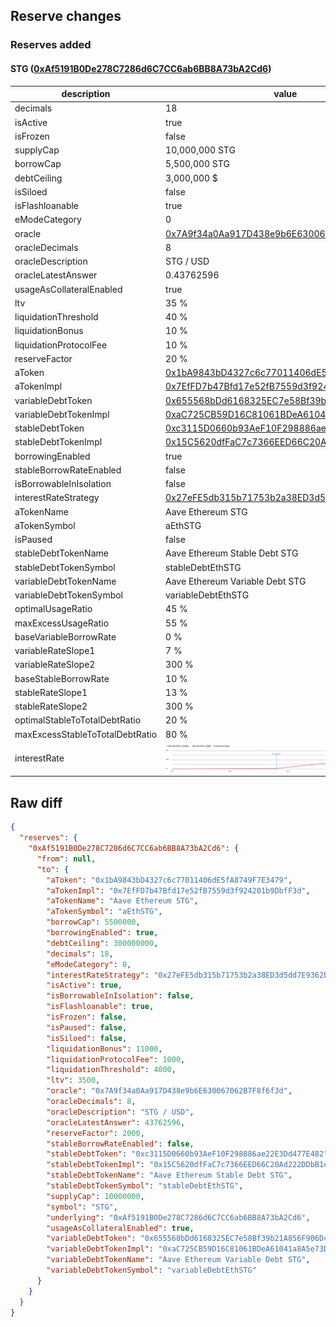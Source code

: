 ## Reserve changes

### Reserves added

#### STG ([0xAf5191B0De278C7286d6C7CC6ab6BB8A73bA2Cd6](https://etherscan.io/address/0xAf5191B0De278C7286d6C7CC6ab6BB8A73bA2Cd6))

| description | value |
| --- | --- |
| decimals | 18 |
| isActive | true |
| isFrozen | false |
| supplyCap | 10,000,000 STG |
| borrowCap | 5,500,000 STG |
| debtCeiling | 3,000,000 $ |
| isSiloed | false |
| isFlashloanable | true |
| eModeCategory | 0 |
| oracle | [0x7A9f34a0Aa917D438e9b6E630067062B7F8f6f3d](https://etherscan.io/address/0x7A9f34a0Aa917D438e9b6E630067062B7F8f6f3d) |
| oracleDecimals | 8 |
| oracleDescription | STG / USD |
| oracleLatestAnswer | 0.43762596 |
| usageAsCollateralEnabled | true |
| ltv | 35 % |
| liquidationThreshold | 40 % |
| liquidationBonus | 10 % |
| liquidationProtocolFee | 10 % |
| reserveFactor | 20 % |
| aToken | [0x1bA9843bD4327c6c77011406dE5fA8749F7E3479](https://etherscan.io/address/0x1bA9843bD4327c6c77011406dE5fA8749F7E3479) |
| aTokenImpl | [0x7EfFD7b47Bfd17e52fB7559d3f924201b9DbfF3d](https://etherscan.io/address/0x7EfFD7b47Bfd17e52fB7559d3f924201b9DbfF3d) |
| variableDebtToken | [0x655568bDd6168325EC7e58Bf39b21A856F906Dc2](https://etherscan.io/address/0x655568bDd6168325EC7e58Bf39b21A856F906Dc2) |
| variableDebtTokenImpl | [0xaC725CB59D16C81061BDeA61041a8A5e73DA9EC6](https://etherscan.io/address/0xaC725CB59D16C81061BDeA61041a8A5e73DA9EC6) |
| stableDebtToken | [0xc3115D0660b93AeF10F298886ae22E3Dd477E482](https://etherscan.io/address/0xc3115D0660b93AeF10F298886ae22E3Dd477E482) |
| stableDebtTokenImpl | [0x15C5620dfFaC7c7366EED66C20Ad222DDbB1eD57](https://etherscan.io/address/0x15C5620dfFaC7c7366EED66C20Ad222DDbB1eD57) |
| borrowingEnabled | true |
| stableBorrowRateEnabled | false |
| isBorrowableInIsolation | false |
| interestRateStrategy | [0x27eFE5db315b71753b2a38ED3d5dd7E9362ba93F](https://etherscan.io/address/0x27eFE5db315b71753b2a38ED3d5dd7E9362ba93F) |
| aTokenName | Aave Ethereum STG |
| aTokenSymbol | aEthSTG |
| isPaused | false |
| stableDebtTokenName | Aave Ethereum Stable Debt STG |
| stableDebtTokenSymbol | stableDebtEthSTG |
| variableDebtTokenName | Aave Ethereum Variable Debt STG |
| variableDebtTokenSymbol | variableDebtEthSTG |
| optimalUsageRatio | 45 % |
| maxExcessUsageRatio | 55 % |
| baseVariableBorrowRate | 0 % |
| variableRateSlope1 | 7 % |
| variableRateSlope2 | 300 % |
| baseStableBorrowRate | 10 % |
| stableRateSlope1 | 13 % |
| stableRateSlope2 | 300 % |
| optimalStableToTotalDebtRatio | 20 % |
| maxExcessStableToTotalDebtRatio | 80 % |
| interestRate | ![ir](/.assets/eda3aded0333ece535adb2c0df7f1b16add284a2.svg) |


## Raw diff

```json
{
  "reserves": {
    "0xAf5191B0De278C7286d6C7CC6ab6BB8A73bA2Cd6": {
      "from": null,
      "to": {
        "aToken": "0x1bA9843bD4327c6c77011406dE5fA8749F7E3479",
        "aTokenImpl": "0x7EfFD7b47Bfd17e52fB7559d3f924201b9DbfF3d",
        "aTokenName": "Aave Ethereum STG",
        "aTokenSymbol": "aEthSTG",
        "borrowCap": 5500000,
        "borrowingEnabled": true,
        "debtCeiling": 300000000,
        "decimals": 18,
        "eModeCategory": 0,
        "interestRateStrategy": "0x27eFE5db315b71753b2a38ED3d5dd7E9362ba93F",
        "isActive": true,
        "isBorrowableInIsolation": false,
        "isFlashloanable": true,
        "isFrozen": false,
        "isPaused": false,
        "isSiloed": false,
        "liquidationBonus": 11000,
        "liquidationProtocolFee": 1000,
        "liquidationThreshold": 4000,
        "ltv": 3500,
        "oracle": "0x7A9f34a0Aa917D438e9b6E630067062B7F8f6f3d",
        "oracleDecimals": 8,
        "oracleDescription": "STG / USD",
        "oracleLatestAnswer": 43762596,
        "reserveFactor": 2000,
        "stableBorrowRateEnabled": false,
        "stableDebtToken": "0xc3115D0660b93AeF10F298886ae22E3Dd477E482",
        "stableDebtTokenImpl": "0x15C5620dfFaC7c7366EED66C20Ad222DDbB1eD57",
        "stableDebtTokenName": "Aave Ethereum Stable Debt STG",
        "stableDebtTokenSymbol": "stableDebtEthSTG",
        "supplyCap": 10000000,
        "symbol": "STG",
        "underlying": "0xAf5191B0De278C7286d6C7CC6ab6BB8A73bA2Cd6",
        "usageAsCollateralEnabled": true,
        "variableDebtToken": "0x655568bDd6168325EC7e58Bf39b21A856F906Dc2",
        "variableDebtTokenImpl": "0xaC725CB59D16C81061BDeA61041a8A5e73DA9EC6",
        "variableDebtTokenName": "Aave Ethereum Variable Debt STG",
        "variableDebtTokenSymbol": "variableDebtEthSTG"
      }
    }
  }
}
```